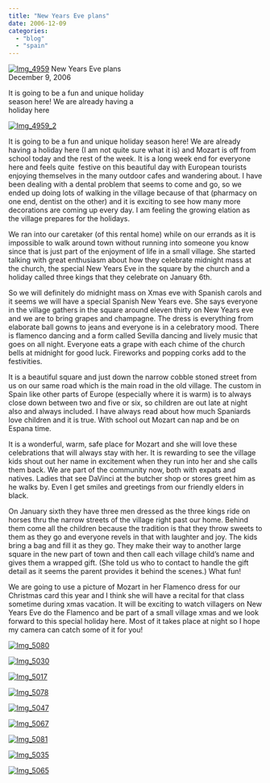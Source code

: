 ```yaml
---
title: "New Years Eve plans"
date: 2006-12-09
categories: 
  - "blog"
  - "spain"
---
```


 [![Img_4959](https://pub-ac94b3f306b24c0dba4238943c97f2e1.r2.dev/2008/04/20/img_4959.png "Img_4959")](https://pub-ac94b3f306b24c0dba4238943c97f2e1.r2.dev/photos/uncategorized/2008/04/20/img_4959.png) New Years Eve plans  
December 9, 2006

It is going to be a fun and unique holiday  
season here! We are already having a  
holiday here

<!--more-->

[![Img_4959_2](https://pub-ac94b3f306b24c0dba4238943c97f2e1.r2.dev/2008/04/20/img_4959_2.png "Img_4959_2")](https://pub-ac94b3f306b24c0dba4238943c97f2e1.r2.dev/photos/uncategorized/2008/04/20/img_4959_2.png)

It is going to be a fun and unique holiday season here! We are already having a holiday here (I am not quite sure what it is) and Mozart is off from school today and the rest of the week. It is a long week end for everyone here and feels quite  festive on this beautiful day with European tourists enjoying themselves in the many outdoor cafes and wandering about. I have been dealing with a dental problem that seems to come and go, so we ended up doing lots of walking in the village because of that (pharmacy on one end, dentist on the other) and it is exciting to see how many more decorations are coming up every day. I am feeling the growing elation as the village prepares for the holidays.

We ran into our caretaker (of this rental home) while on our errands as it is impossible to walk around town without running into someone you know since that is just part of the enjoyment of life in a small village. She started talking with great enthusiasm about how they celebrate midnight mass at the church, the special New Years Eve in the square by the church and a holiday called three kings that they celebrate on January 6th.

So we will definitely do midnight mass on Xmas eve with Spanish carols and it seems we will have a special Spanish New Years eve. She says everyone in the village gathers in the square around eleven thirty on New Years eve and we are to bring grapes and champagne. The dress is everything from elaborate ball gowns to jeans and everyone is in a celebratory mood. There is flamenco dancing and a form called Sevilla dancing and lively music that goes on all night. Everyone eats a grape with each chime of the church bells at midnight for good luck. Fireworks and popping corks add to the festivities.

It is a beautiful square and just down the narrow cobble stoned street from us on our same road which is the main road in the old village. The custom in Spain like other parts of Europe (especially where it is warm) is to always close down between two and five or six, so children are out late at night also and always included. I have always read about how much Spaniards love children and it is true. With school out Mozart can nap and be on Espana time.

It is a wonderful, warm, safe place for Mozart and she will love these celebrations that will always stay with her. It is rewarding to see the village kids shout out her name in excitement when they run into her and she calls them back. We are part of the community now, both with expats and natives. Ladies that see DaVinci at the butcher shop or stores greet him as he walks by. Even I get smiles and greetings from our friendly elders in black.

On January sixth they have three men dressed as the three kings ride on horses thru the narrow streets of the village right past our home. Behind them come all the children because the tradition is that they throw sweets to them as they go and everyone revels in that with laughter and joy. The kids bring a bag and fill it as they go. They make their way to another large square in the new part of town and then call each village child’s name and gives them a wrapped gift. (She told us who to contact to handle the gift detail as it seems the parent provides it behind the scenes.) What fun!

We are going to use a picture of Mozart in her Flamenco dress for our Christmas card this year and I think she will have a recital for that class sometime during xmas vacation. It will be exciting to watch villagers on New Years Eve do the Flamenco and be part of a small village xmas and we look forward to this special holiday here. Most of it takes place at night so I hope my camera can catch some of it for you!

[![Img_5080](https://pub-ac94b3f306b24c0dba4238943c97f2e1.r2.dev/2008/04/20/img_5080.png "Img_5080")](https://pub-ac94b3f306b24c0dba4238943c97f2e1.r2.dev/photos/uncategorized/2008/04/20/img_5080.png)

[![Img_5030](https://pub-ac94b3f306b24c0dba4238943c97f2e1.r2.dev/2008/04/20/img_5030.png "Img_5030")](https://pub-ac94b3f306b24c0dba4238943c97f2e1.r2.dev/photos/uncategorized/2008/04/20/img_5030.png)

[![Img_5017](https://pub-ac94b3f306b24c0dba4238943c97f2e1.r2.dev/2008/04/20/img_5017.png "Img_5017")](https://pub-ac94b3f306b24c0dba4238943c97f2e1.r2.dev/photos/uncategorized/2008/04/20/img_5017.png)

[![Img_5078](https://pub-ac94b3f306b24c0dba4238943c97f2e1.r2.dev/2008/04/20/img_5078.png "Img_5078")](https://pub-ac94b3f306b24c0dba4238943c97f2e1.r2.dev/photos/uncategorized/2008/04/20/img_5078.png)

[![Img_5047](https://pub-ac94b3f306b24c0dba4238943c97f2e1.r2.dev/2008/04/20/img_5047.png "Img_5047")](https://pub-ac94b3f306b24c0dba4238943c97f2e1.r2.dev/photos/uncategorized/2008/04/20/img_5047.png)

[![Img_5067](https://pub-ac94b3f306b24c0dba4238943c97f2e1.r2.dev/2008/04/20/img_5067.png "Img_5067")](https://pub-ac94b3f306b24c0dba4238943c97f2e1.r2.dev/photos/uncategorized/2008/04/20/img_5067.png)

[![Img_5081](https://pub-ac94b3f306b24c0dba4238943c97f2e1.r2.dev/2008/04/20/img_5081.png "Img_5081")](https://pub-ac94b3f306b24c0dba4238943c97f2e1.r2.dev/photos/uncategorized/2008/04/20/img_5081.png)

[![Img_5035](https://pub-ac94b3f306b24c0dba4238943c97f2e1.r2.dev/2008/04/20/img_5035.png "Img_5035")](https://pub-ac94b3f306b24c0dba4238943c97f2e1.r2.dev/photos/uncategorized/2008/04/20/img_5035.png)

[![Img_5065](https://pub-ac94b3f306b24c0dba4238943c97f2e1.r2.dev/2008/04/20/img_5065.png "Img_5065")](https://pub-ac94b3f306b24c0dba4238943c97f2e1.r2.dev/photos/uncategorized/2008/04/20/img_5065.png)
